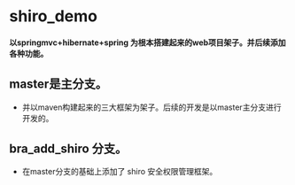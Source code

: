 
shiro_demo
========================
#### 以springmvc+hibernate+spring 为根本搭建起来的web项目架子。并后续添加各种功能。

## master是主分支。

- 并以maven构建起来的三大框架为架子。后续的开发是以master主分支进行开发的。
    
## bra_add_shiro 分支。

- 在master分支的基础上添加了 shiro 安全权限管理框架。
